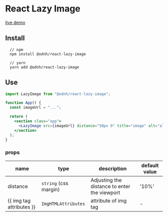 # React Lazy Image


[live demo](https://6iw2h.csb.app/)

## Install

```
  // npm
  npm install @odnh/react-lazy-image

  // yarn
  yarn add @odnh/react-lazy-image
```

## Use

```jsx
import LazyImage from "@odnh/react-lazy-image";

function App() {
  const imageUrl = "...";

  return (
    <section class="app">
      <LazyImage src={imageUrl} distance="50px 0" title="image" alt="alt" />
    </section>
  );
}
```

### props

| name                     | type                  | description                                  | default value |
| ------------------------ | --------------------- | -------------------------------------------- | ------------- |
| distance                 | `string` (css margin) | Adjusting the distance to enter the viewport | '10%'         |
| {{ img tag attributes }} | `ImgHTMLAttributes`   | attribute of img tag                         | -             |
